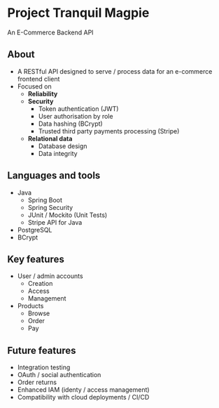 # Project Tranquil Magpie
An E-Commerce Backend API

## About
- A RESTful API designed to serve / process data for an e-commerce frontend client
- Focused on
  - **Reliability**
  - **Security**
    - Token authentication (JWT)
    - User authorisation by role
    - Data hashing (BCrypt)
    - Trusted third party payments processing (Stripe)
  - **Relational data**
    - Database design
    - Data integrity

## Languages and tools
- Java
  - Spring Boot
  - Spring Security
  - JUnit / Mockito (Unit Tests)
  - Stripe API for Java
- PostgreSQL
- BCrypt

## Key features
- User / admin accounts
  - Creation
  - Access
  - Management
- Products
  - Browse
  - Order
  - Pay

## Future features
- Integration testing
- OAuth / social authentication
- Order returns
- Enhanced IAM (identy / access management)
- Compatibility with cloud deployments / CI/CD
